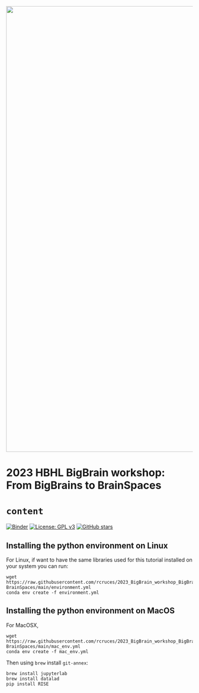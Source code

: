 <div style="text-align: right">
    <img src="code/img/BBWS2023_cropped.png" alt="" width="1200" id="hp"/>
</div>

# 2023 HBHL BigBrain workshop: From BigBrains to BrainSpaces
# `content`
[![Binder](https://mybinder.org/badge_logo.svg)](https://mybinder.org/v2/gh/rcruces/2023_BBWS_environment/HEAD?labpath=code%2FBBWS2023_fromBBtoBS_Tutorial1.ipynb)
[![License: GPL v3](https://img.shields.io/github/license/rcruces/2023_BBWS_environment?color=blue)](https://www.gnu.org/licenses/gpl-3.0)
[![GitHub stars](https://img.shields.io/github/stars/rcruces/2023_BBWS_environment?color=brightgreen)](https://github.com/rcruces/2023_BBWS_environment/stargazers)

## Installing the python environment on Linux
For Linux, if want to have the same libraries used for this tutorial installed on your system you can run:
```
wget https://raw.githubusercontent.com/rcruces/2023_BigBrain_workshop_BigBrains-BrainSpaces/main/environment.yml
conda env create -f environment.yml
```

## Installing the python environment on MacOS
For MacOSX, 
```
wget https://raw.githubusercontent.com/rcruces/2023_BigBrain_workshop_BigBrains-BrainSpaces/main/mac_env.yml
conda env create -f mac_env.yml
```
Then using `brew` install `git-annex`:
```
brew install jupyterlab
brew install datalad
pip install RISE
```
